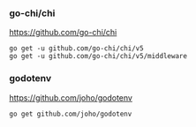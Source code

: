 <!-- --------------------------------------------------------------- -->

### go-chi/chi

https://github.com/go-chi/chi

    go get -u github.com/go-chi/chi/v5
    go get -u github.com/go-chi/chi/v5/middleware

<!-- --------------------------------------------------------------- -->

### godotenv

https://github.com/joho/godotenv

    go get github.com/joho/godotenv